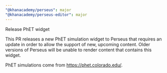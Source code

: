 ```yaml
---
"@khanacademy/perseus": major
"@khanacademy/perseus-editor": major
---
```


Release PhET widget

This PR releases a new PhET simulation widget to Perseus that requires an 
update in order to allow the support of new, upcoming content. Older versions 
of Perseus will be unable to render content that contains this widget.

PhET simulations come from https://phet.colorado.edu/.
